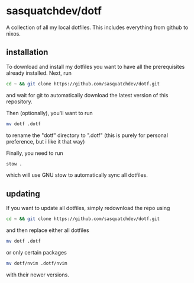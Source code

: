 # sasquatchdev/dotf

A collection of all my local dotfiles. This includes
everything from github to nixos.

## installation

To download and install my dotfiles you want to have
all the prerequisites already installed. Next, run

```bash
cd ~ && git clone https://github.com/sasquatchdev/dotf.git
```

and wait for git to automatically download the latest version
of this repository.

Then (optionally), you'll want to run

```bash
mv dotf .dotf
```

to rename the "dotf" directory to ".dotf" (this is purely for
personal preference, but i like it that way)

Finally, you need to run

```bash
stow .
```

which will use GNU stow to automatically sync all dotfiles.

## updating

If you want to update all dotfiles, simply redownload the repo using

```bash
cd ~ && git clone https://github.com/sasquatchdev/dotf.git
```

and then replace either all dotfiles 

```bash
mv dotf .dotf
```

or only certain packages

```bash
mv dotf/nvim .dotf/nvim
```

with their newer versions.
